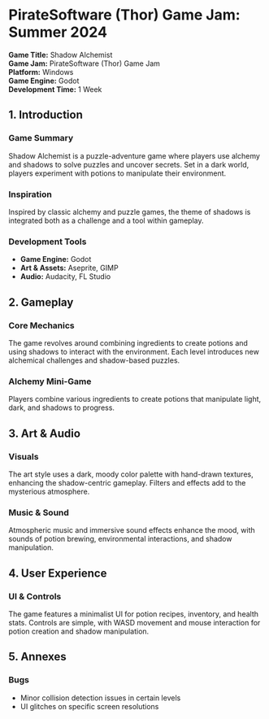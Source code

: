 # PirateSoftware (Thor) Game Jam: Summer 2024

**Game Title:** Shadow Alchemist  
**Game Jam:** PirateSoftware (Thor) Game Jam  
**Platform:** Windows  
**Game Engine:** Godot  
**Development Time:** 1 Week  

## 1. Introduction

### Game Summary  
Shadow Alchemist is a puzzle-adventure game where players use alchemy and shadows to solve puzzles and uncover secrets. Set in a dark world, players experiment with potions to manipulate their environment.

### Inspiration  
Inspired by classic alchemy and puzzle games, the theme of shadows is integrated both as a challenge and a tool within gameplay.

### Development Tools  
- **Game Engine:** Godot  
- **Art & Assets:** Aseprite, GIMP  
- **Audio:** Audacity, FL Studio  

## 2. Gameplay

### Core Mechanics  
The game revolves around combining ingredients to create potions and using shadows to interact with the environment. Each level introduces new alchemical challenges and shadow-based puzzles.

### Alchemy Mini-Game  
Players combine various ingredients to create potions that manipulate light, dark, and shadows to progress.

## 3. Art & Audio

### Visuals  
The art style uses a dark, moody color palette with hand-drawn textures, enhancing the shadow-centric gameplay. Filters and effects add to the mysterious atmosphere.

### Music & Sound  
Atmospheric music and immersive sound effects enhance the mood, with sounds of potion brewing, environmental interactions, and shadow manipulation.

## 4. User Experience

### UI & Controls  
The game features a minimalist UI for potion recipes, inventory, and health stats. Controls are simple, with WASD movement and mouse interaction for potion creation and shadow manipulation.

## 5. Annexes

### Bugs  
- Minor collision detection issues in certain levels  
- UI glitches on specific screen resolutions
